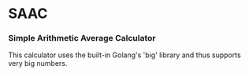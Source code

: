 # SAAC

### Simple Arithmetic Average Calculator

This calculator uses the built-in Golang's 'big' library and thus supports very 
big numbers.
